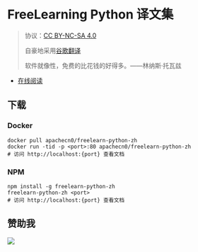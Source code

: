 # FreeLearning Python 译文集

> 协议：[CC BY-NC-SA 4.0](http://creativecommons.org/licenses/by-nc-sa/4.0/)
> 
> 自豪地采用[谷歌翻译](https://translate.google.cn/)
> 
> 软件就像性，免费的比花钱的好得多。——林纳斯·托瓦兹

* [在线阅读](https://flpy.flygon.net)

## 下载

### Docker

```
docker pull apachecn0/freelearn-python-zh
docker run -tid -p <port>:80 apachecn0/freelearn-python-zh
# 访问 http://localhost:{port} 查看文档
```

### NPM

```
npm install -g freelearn-python-zh
freelearn-python-zh <port>
# 访问 http://localhost:{port} 查看文档
```

## 赞助我

![](https://img-blog.csdnimg.cn/20200112005920729.png)
